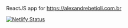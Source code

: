 ReactJS app for https://alexandrebetioli.com.br

[![Netlify Status](https://api.netlify.com/api/v1/badges/71dd1af3-4020-40fd-93aa-91f5b5da7982/deploy-status)](https://app.netlify.com/sites/mystifying-dijkstra-f2b13b/deploys)
